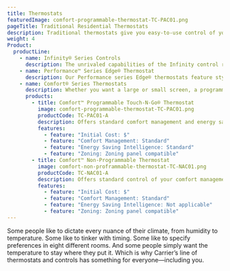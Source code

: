 ```yaml
---
title: Thermostats
featuredImage: comfort-programmable-thermostat-TC-PAC01.png
pageTitle: Traditional Residential Thermostats
description: Traditional thermostats give you easy-to-use control of your home comfort anytime. Learn more about Carrier traditional thermostats
weight: 4
Product:
  productLine:
    - name: Infinity® Series Controls
      description: The unrivaled capabilities of the Infinity control represent our highest degree of comfort management. This communicating control is designed exclusively for our Infinity system products and is the brains behind our ultra-efficient Greenspeed™ intelligence systems. What’s more, techno lovers will rejoice over the Infinity control’s energy management and remote access features.
    - name: Performance™ Series Edge® Thermostat
      description: Our Performance series Edge® thermostats feature stylish, ultra-slim designs with easy-to-read screens and even easier-to-use interfaces. Available in programmable and non-programmable models.
    - name: Comfort® Series Thermostats
      description: Whether you want a large or small screen, a programmable or non-programmable model, you’ll find an economical solution to what you’re looking for in Carrier’s Comfort series.
      products:
        - title: Comfort™ Programmable Touch-N-Go® Thermostat
          image: comfort-programmable-thermostat-TC-PAC01.png
          productCode: TC-PAC01-A
          description: Offers standard comfort management and energy savings intelligence with the ability to set customized schedules.
          features:
            - feature: "Initial Cost: $"
            - feature: "Comfort Management: Standard"
            - feature: "Energy Saving Intelligence: Standard"
            - feature: "Zoning: Zoning panel compatible"
        - title: Comfort™ Non-Programmable Thermostat
          image: comfort-non-proframmable-thermostat-TC-NAC01.png
          productCode: TC-NAC01-A
          description: Offers standard control of your comfort management.
          features:
            - feature: "Initial Cost: $"
            - feature: "Comfort Management: Standard"
            - feature: "Energy Saving Intelligence: Not applicable"
            - feature: "Zoning: Zoning panel compatible"
---
```


Some people like to dictate every nuance of their climate, from humidity to temperature. Some like to tinker with timing. Some like to specify preferences in eight different rooms. And some people simply want the temperature to stay where they put it. Which is why Carrier’s line of thermostats and controls has something for everyone—including you.

